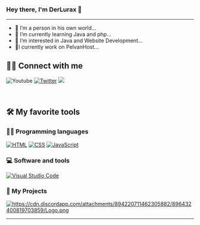 ### Hey there, I'm DerLurax 👋

---


- 🔭 I’m a person in his own world...
- 🌱 I’m currently learning Java and php...
- 👀 I’m interested in Java and Website Development...
- 📌I currently work on PelvanHost...

## 🙋‍♂️ Connect with me

<!-- Badges template - https://github.com/badges/shields -->
<p
  <a href="https://www.youtube.com/"><img alt="Youtube" title="Youtube" src="https://img.shields.io/badge/-YouTube-red?style=for-the-badge&logo=youtube&logoColor=white"/></a>
  <a href="https://twitter.com/derlurax"><img alt="Twitter" title="Twitter" src="https://img.shields.io/badge/-Twitter-1DA1F2?style=for-the-badge&logo=twitter&logoColor=white"/></a>
  <a href="https://discord.gg/pelvan" alt="Dev Pro Tips Discussion & Support Server">
    <img src="https://img.shields.io/badge/-Discord-5865F2?style=for-the-badge&logoColor=white&logo=discord"/></a>
 </a>
</p>

<br />

## 🛠️ My favorite tools

### 👨‍💻 Programming languages

<p>
 <a href="#"><img alt="HTML" src="https://img.shields.io/badge/HTML%20-%23E34F26.svg?logo=html5&logoColor=white"></a>
 <a href="#"><img alt="CSS" src="https://img.shields.io/badge/CSS%20-%231572B6.svg?logo=css3&logoColor=white"></a>
   <a href="#"><img alt="JavaScript" src="https://img.shields.io/badge/JavaScript%20-%23F7DF1E.svg?logo=javascript&logoColor=black"></a>
</p>



### 💻 Software and tools

<p>
    <a href="#"><img alt="Visual Studio Code" src="https://img.shields.io/badge/Visual%20Studio%20Code-0078d7.svg?logo=visual-studio-code&logoColor=white"></a>
</p>

### 🧰 My Projects

<p>
    <a href="https://pelvan.host"><img alt="https://cdn.discordapp.com/attachments/894220711462305882/896432400819703859/Logo.png" src="https://img.shields.io/badge/-PelvanHost-blue"></a>
</p>



---




[website]: https://codeSTACKr.com
[course]: http://vsCodeHero.com
[twitter]: https://twitter.com/codeSTACKr
[youtube]: https://youtube.com/codeSTACKr
[instagram]: https://instagram.com/codeSTACKr
[linkedin]: https://linkedin.com/in/codeSTACKr
[webdevplaylist]: https://www.youtube.com/playlist?list=PLkwxH9e_vrAJ0WbEsFA9W3I1W-g_BTsbt
[jsplaylist]: https://www.youtube.com/playlist?list=PLkwxH9e_vrALRJKu7wfXby3MKeflhTu6B
[cssplaylist]: https://www.youtube.com/playlist?list=PLkwxH9e_vrALSdvZuEh6gqQdmDoDIoqz4
[reactplaylist]: https://www.youtube.com/playlist?list=PLkwxH9e_vrAK4TdffpxKY3QGyHCpxFcQ0
